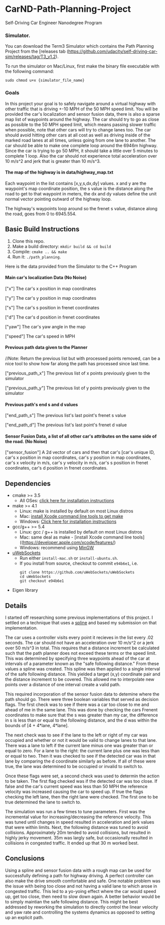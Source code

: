 # CarND-Path-Planning-Project
Self-Driving Car Engineer Nanodegree Program
   
### Simulator.
You can download the Term3 Simulator which contains the Path Planning Project from the [releases tab (https://github.com/udacity/self-driving-car-sim/releases/tag/T3_v1.2).  

To run the simulator on Mac/Linux, first make the binary file executable with the following command:
```shell
sudo chmod u+x {simulator_file_name}
```

### Goals
In this project your goal is to safely navigate around a virtual highway with other traffic that is driving +-10 MPH of the 50 MPH speed limit. You will be provided the car's localization and sensor fusion data, there is also a sparse map list of waypoints around the highway. The car should try to go as close as possible to the 50 MPH speed limit, which means passing slower traffic when possible, note that other cars will try to change lanes too. The car should avoid hitting other cars at all cost as well as driving inside of the marked road lanes at all times, unless going from one lane to another. The car should be able to make one complete loop around the 6946m highway. Since the car is trying to go 50 MPH, it should take a little over 5 minutes to complete 1 loop. Also the car should not experience total acceleration over 10 m/s^2 and jerk that is greater than 10 m/s^3.

#### The map of the highway is in data/highway_map.txt
Each waypoint in the list contains  [x,y,s,dx,dy] values. x and y are the waypoint's map coordinate position, the s value is the distance along the road to get to that waypoint in meters, the dx and dy values define the unit normal vector pointing outward of the highway loop.

The highway's waypoints loop around so the frenet s value, distance along the road, goes from 0 to 6945.554.

## Basic Build Instructions

1. Clone this repo.
2. Make a build directory: `mkdir build && cd build`
3. Compile: `cmake .. && make`
4. Run it: `./path_planning`.

Here is the data provided from the Simulator to the C++ Program

#### Main car's localization Data (No Noise)

["x"] The car's x position in map coordinates

["y"] The car's y position in map coordinates

["s"] The car's s position in frenet coordinates

["d"] The car's d position in frenet coordinates

["yaw"] The car's yaw angle in the map

["speed"] The car's speed in MPH

#### Previous path data given to the Planner

//Note: Return the previous list but with processed points removed, can be a nice tool to show how far along
the path has processed since last time. 

["previous_path_x"] The previous list of x points previously given to the simulator

["previous_path_y"] The previous list of y points previously given to the simulator

#### Previous path's end s and d values 

["end_path_s"] The previous list's last point's frenet s value

["end_path_d"] The previous list's last point's frenet d value

#### Sensor Fusion Data, a list of all other car's attributes on the same side of the road. (No Noise)

["sensor_fusion"] A 2d vector of cars and then that car's [car's unique ID, car's x position in map coordinates, car's y position in map coordinates, car's x velocity in m/s, car's y velocity in m/s, car's s position in frenet coordinates, car's d position in frenet coordinates. 

## Dependencies

* cmake >= 3.5
  * All OSes: [click here for installation instructions](https://cmake.org/install/)
* make >= 4.1
  * Linux: make is installed by default on most Linux distros
  * Mac: [install Xcode command line tools to get make](https://developer.apple.com/xcode/features/)
  * Windows: [Click here for installation instructions](http://gnuwin32.sourceforge.net/packages/make.htm)
* gcc/g++ >= 5.4
  * Linux: gcc / g++ is installed by default on most Linux distros
  * Mac: same deal as make - [install Xcode command line tools]((https://developer.apple.com/xcode/features/)
  * Windows: recommend using [MinGW](http://www.mingw.org/)
* [uWebSockets](https://github.com/uWebSockets/uWebSockets)
  * Run either `install-mac.sh` or `install-ubuntu.sh`.
  * If you install from source, checkout to commit `e94b6e1`, i.e.
    ```
    git clone https://github.com/uWebSockets/uWebSockets 
    cd uWebSockets
    git checkout e94b6e1
    ```
* Eigen library

## Details

I started off researching some previous implementations of this project. I settled on a technique that uses a [spline](https://github.com/udacity/CarND-Path-Planning-Project) and based my submission on that implementation.

The car uses a controller visits every point it recieves in the list every .02 seconds. The car should not have an acceleration over 10 m/s^2 or a jerk over 50 m/s^3 in total. This requires that a distance increment be calculated such that the path planner does not exceed these terms or the speed limit. This was determined by specifying three waypoints ahead of the car at intervals of a parameter known as the "safe following distance." From these values a spline was created. This spline was then applied to a single interval of the safe following distance. This yielded a target (x,y) coordinate pair and the distance increment to be covered. This allowed me to interpolate new points over a distance of one interval create a valid path.

This required incorporation of the sensor fusion data to detemine where the path should go. There were three boolean variables that served as decision flags. The first check was to see if there was a car too close to me and ahead of me in the same lane. This was done by checking the cars Frenent coordinates to make sure that the s was greater than my car, the difference in s is less than or equal to the following distance, and the d was within the bounds of \[4 + 4\*lane, 4\*lane\].

The next check was to see if the lane to the left or right of my car was occupied and whether or not it would be valid to change lanes to that lane. There was a lane to left if the current lane minus one was greater than or equal to zero. For a lane to the right: the current lane plus one was less than or equal to two. Then it was checked to see if the detected car was in that lane by comparing the d coordinate similarly as before. If all of these were true, the lane was determined to be occupied or invalid to switch to. 

Once these flags were set, a second check was used to determin the action to be taken. The first flag checked was if the detected car was too close. If false and the car's current speed was less than 50 MPH the reference velocity was increased causing the car to speed up. If true the flags checking the left lane, then the right lane were checked. The first one to be true determined the lane to switch to.

The simulation was run a few times to tune parameters. First was the incremental value for increasing/decreasing the reference velocity. This was tuned until changes in speed resulted in acceleration and jerk values that were within limits. Next, the following distance was tuned to avoid collisions. Approximately 20m tended to avoid collisions, but resulted in highly jerky movement. 35m was largly safe, but occasionally resulted in collisions in congested traffic. It ended up that 30 m worked best.

## Conclusions
Using a spline and sensor fusion data with a rough map can be used for successfully defining a path for highway driving. A perfect controller can also make the drive smooth comfortable and safe. One notable problem was the issue with being too close and not having a valid lane to which arose in congested traffic. This led to a yo-yoing effect where the car would speed up, get too close, then need to slow down again. A better behavior would be to simply maintian the safe following distance. This might be best addressed by reworking the simulation to directly control the linear velocity and yaw rate and controlling the systems dynamics as opposed to setting up an explicit path. 

